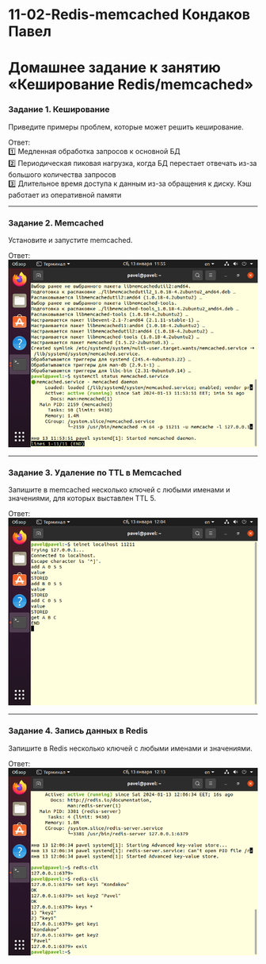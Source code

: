 # 11-02-Redis-memcached   Кондаков Павел
# Домашнее задание к занятию «Кеширование Redis/memcached»

### Задание 1. Кеширование 

Приведите примеры проблем, которые может решить кеширование. 

Ответ:  
:one:  Медленная обработка запросов к основной БД  
:two:  Периодическая пиковая нагрузка, когда БД перестает отвечать из-за большого количества запросов  
:three:  Длительное время доступа к данным из-за обращения к диску. Кэш работает из оперативной памяти  

---

### Задание 2. Memcached

Установите и запустите memcached.  

Ответ:  
![alt text](https://github.com/PavelKondakov22/11-02-Redis-memcached/blob/main/db1.png)

---

### Задание 3. Удаление по TTL в Memcached  

Запишите в memcached несколько ключей с любыми именами и значениями, для которых выставлен TTL 5.  

Ответ:   
![alt text](https://github.com/PavelKondakov22/11-02-Redis-memcached/blob/main/db2.png)  

---

### Задание 4. Запись данных в Redis  

Запишите в Redis несколько ключей с любыми именами и значениями.  

Ответ:  
![alt text](https://github.com/PavelKondakov22/11-02-Redis-memcached/blob/main/db3.png)  
 
